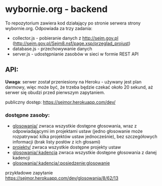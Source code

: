 # wybornie.org - backend
To repozytorium zawiera kod działający po stronie serwera strony wybornie.org.
Odpowiada za trzy zadania:
- collector.js - pobieranie danych z http://sejm.gov.pl (http://sejm.gov.pl/Sejm8.nsf/page.xsp/przeglad_projust)
- database.js - przechowywanie danych
- server.js - udostępnianie zasobów w sieci w formie REST API

## API:
**Uwaga**: serwer został przeniesiony na Heroku - używany jest plan darmowy, więc może być, że trzeba będzie czekać około 20 sekund, aż serwer się obudzi przed pierwszym zapytaniem.

publiczny dostęp: https://sejmor.herokuapp.com/dev/

### dostępne zasoby:

- [glosowania/](https://sejmor.herokuapp.com/dev/glosowania/)
zwraca wszystkie dostępne głosowania, wraz z odpowiadającymi im projektami ustaw (jedno głosowanie może rozpatrywać kilka projektów ustaw jednocześnie), bez szczegółowych informacji (brak listy posłów z ich głosami)
- [projekty/](https://sejmor.herokuapp.com/dev/projekty/)
zwraca wszystkie dostępne projekty ustaw
- [glosowania/:kadencja](https://sejmor.herokuapp.com/dev/glosowania/8)
zwraca wszystkie dostępne głosowania z danej kadencji
- [glosowania/:kadencja/:posiedzenie:glosowanie](https://sejmor.herokuapp.com/dev/glosowania/8/62/13)

przykładowe zapytanie https://sejmor.herokuapp.com/dev/glosowania/8/62/13
